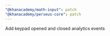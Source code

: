 ```yaml
---
"@khanacademy/math-input": patch
"@khanacademy/perseus-core": patch
---
```


Add keypad opened and closed analytics events
